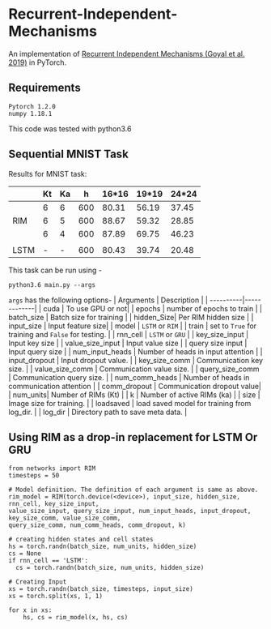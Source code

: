 # Recurrent-Independent-Mechanisms

An implementation of [Recurrent Independent Mechanisms (Goyal et al. 2019)](https://arxiv.org/pdf/1909.10893.pdf) in PyTorch.

## Requirements
```
Pytorch 1.2.0
numpy 1.18.1
```
This code was tested with python3.6

## Sequential MNIST Task
Results for MNIST task:

|      | Kt | Ka | h   | 16*16 | 19*19 | 24*24 |
|------|----|----|-----|-------|-------|-------|
|      | 6  | 6  | 600 | 80.31 | 56.19 | 37.45 |
| RIM  | 6  | 5  | 600 | 88.67 | 59.32 | 28.85 |
|      | 6  | 4  | 600 | 87.89 | 69.75 | 46.23 |
|      |    |    |     |       |       |       |
| LSTM | -  | -  | 600 | 80.43 | 39.74 | 20.48 |

This task can be run using - 
```
python3.6 main.py --args
```
`args` has the following options-
| Arguments | Description |
| ----------|-------------|
| cuda | To use GPU or not|
| epochs | number of epochs to train |
| batch_size | Batch size for training |
| hidden_Size| Per RIM hidden size |
| input_size | Input feature size|
| model | `LSTM` or `RIM` |
| train | set to `True` for training and `False` for testing. |
| rnn_cell | `LSTM` or `GRU` |
| key_size_input | Input key size |
| value_size_input | Input value size |
| query size input | Input query size |
| num_input_heads | Number of heads in input attention |
| input_dropout | Input dropout value. |
| key_size_comm | Communication key size. |
| value_size_comm | Communication value size. |
| query_size_comm | Communication query size. |
| num_comm_heads | Number of heads in communication attention  |
| comm_dropout | Communication dropout value|
| num_units| Number of RIMs (Kt) |
| k | Number of active RIMs (ka) |
| size | Image size for training. |
| loadsaved | load saved model for training from log_dir. |
| log_dir | Directory path to save meta data. |

## Using RIM as a drop-in replacement for LSTM Or GRU

```
from networks import RIM
timesteps = 50

# Model definition. The definition of each argument is same as above.
rim_model = RIM(torch.device(<device>), input_size, hidden_size, rnn_cell, key_size_input,
value_size_input, query_size_input, num_input_heads, input_dropout, key_size_comm, value_size_comm,
query_size_comm, num_comm_heads, comm_dropout, k)

# creating hidden states and cell states
hs = torch.randn(batch_size, num_units, hidden_size)
cs = None
if rnn_cell == 'LSTM':
  cs = torch.randn(batch_size, num_units, hidden_size)
 
# Creating Input
xs = torch.randn(batch_size, timesteps, input_size)
xs = torch.split(xs, 1, 1)

for x in xs:
    hs, cs = rim_model(x, hs, cs)
```



